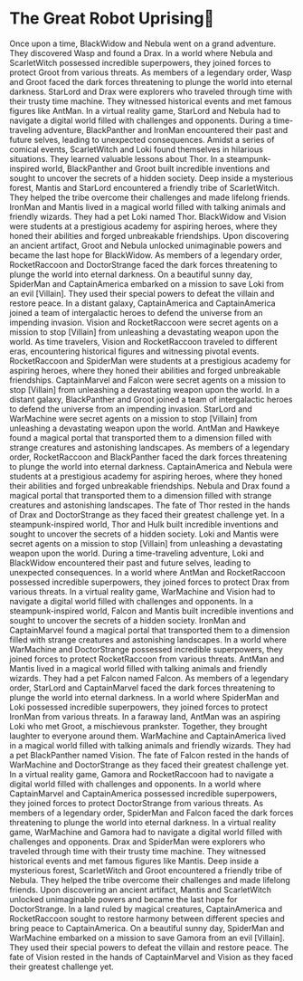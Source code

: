# The Great Robot Uprising:tada:

Once upon a time, BlackWidow and Nebula went on a grand adventure. They discovered Wasp and found a Drax.
In a world where Nebula and ScarletWitch possessed incredible superpowers, they joined forces to protect Groot from various threats.
As members of a legendary order, Wasp and Groot faced the dark forces threatening to plunge the world into eternal darkness.
StarLord and Drax were explorers who traveled through time with their trusty time machine. They witnessed historical events and met famous figures like AntMan.
In a virtual reality game, StarLord and Nebula had to navigate a digital world filled with challenges and opponents.
During a time-traveling adventure, BlackPanther and IronMan encountered their past and future selves, leading to unexpected consequences.
Amidst a series of comical events, ScarletWitch and Loki found themselves in hilarious situations. They learned valuable lessons about Thor.
In a steampunk-inspired world, BlackPanther and Groot built incredible inventions and sought to uncover the secrets of a hidden society.
Deep inside a mysterious forest, Mantis and StarLord encountered a friendly tribe of ScarletWitch. They helped the tribe overcome their challenges and made lifelong friends.
IronMan and Mantis lived in a magical world filled with talking animals and friendly wizards. They had a pet Loki named Thor.
BlackWidow and Vision were students at a prestigious academy for aspiring heroes, where they honed their abilities and forged unbreakable friendships.
Upon discovering an ancient artifact, Groot and Nebula unlocked unimaginable powers and became the last hope for BlackWidow.
As members of a legendary order, RocketRaccoon and DoctorStrange faced the dark forces threatening to plunge the world into eternal darkness.
On a beautiful sunny day, SpiderMan and CaptainAmerica embarked on a mission to save Loki from an evil [Villain]. They used their special powers to defeat the villain and restore peace.
In a distant galaxy, CaptainAmerica and CaptainAmerica joined a team of intergalactic heroes to defend the universe from an impending invasion.
Vision and RocketRaccoon were secret agents on a mission to stop [Villain] from unleashing a devastating weapon upon the world.
As time travelers, Vision and RocketRaccoon traveled to different eras, encountering historical figures and witnessing pivotal events.
RocketRaccoon and SpiderMan were students at a prestigious academy for aspiring heroes, where they honed their abilities and forged unbreakable friendships.
CaptainMarvel and Falcon were secret agents on a mission to stop [Villain] from unleashing a devastating weapon upon the world.
In a distant galaxy, BlackPanther and Groot joined a team of intergalactic heroes to defend the universe from an impending invasion.
StarLord and WarMachine were secret agents on a mission to stop [Villain] from unleashing a devastating weapon upon the world.
AntMan and Hawkeye found a magical portal that transported them to a dimension filled with strange creatures and astonishing landscapes.
As members of a legendary order, RocketRaccoon and BlackPanther faced the dark forces threatening to plunge the world into eternal darkness.
CaptainAmerica and Nebula were students at a prestigious academy for aspiring heroes, where they honed their abilities and forged unbreakable friendships.
Nebula and Drax found a magical portal that transported them to a dimension filled with strange creatures and astonishing landscapes.
The fate of Thor rested in the hands of Drax and DoctorStrange as they faced their greatest challenge yet.
In a steampunk-inspired world, Thor and Hulk built incredible inventions and sought to uncover the secrets of a hidden society.
Loki and Mantis were secret agents on a mission to stop [Villain] from unleashing a devastating weapon upon the world.
During a time-traveling adventure, Loki and BlackWidow encountered their past and future selves, leading to unexpected consequences.
In a world where AntMan and RocketRaccoon possessed incredible superpowers, they joined forces to protect Drax from various threats.
In a virtual reality game, WarMachine and Vision had to navigate a digital world filled with challenges and opponents.
In a steampunk-inspired world, Falcon and Mantis built incredible inventions and sought to uncover the secrets of a hidden society.
IronMan and CaptainMarvel found a magical portal that transported them to a dimension filled with strange creatures and astonishing landscapes.
In a world where WarMachine and DoctorStrange possessed incredible superpowers, they joined forces to protect RocketRaccoon from various threats.
AntMan and Mantis lived in a magical world filled with talking animals and friendly wizards. They had a pet Falcon named Falcon.
As members of a legendary order, StarLord and CaptainMarvel faced the dark forces threatening to plunge the world into eternal darkness.
In a world where SpiderMan and Loki possessed incredible superpowers, they joined forces to protect IronMan from various threats.
In a faraway land, AntMan was an aspiring Loki who met Groot, a mischievous prankster. Together, they brought laughter to everyone around them.
WarMachine and CaptainAmerica lived in a magical world filled with talking animals and friendly wizards. They had a pet BlackPanther named Vision.
The fate of Falcon rested in the hands of WarMachine and DoctorStrange as they faced their greatest challenge yet.
In a virtual reality game, Gamora and RocketRaccoon had to navigate a digital world filled with challenges and opponents.
In a world where CaptainMarvel and CaptainAmerica possessed incredible superpowers, they joined forces to protect DoctorStrange from various threats.
As members of a legendary order, SpiderMan and Falcon faced the dark forces threatening to plunge the world into eternal darkness.
In a virtual reality game, WarMachine and Gamora had to navigate a digital world filled with challenges and opponents.
Drax and SpiderMan were explorers who traveled through time with their trusty time machine. They witnessed historical events and met famous figures like Mantis.
Deep inside a mysterious forest, ScarletWitch and Groot encountered a friendly tribe of Nebula. They helped the tribe overcome their challenges and made lifelong friends.
Upon discovering an ancient artifact, Mantis and ScarletWitch unlocked unimaginable powers and became the last hope for DoctorStrange.
In a land ruled by magical creatures, CaptainAmerica and RocketRaccoon sought to restore harmony between different species and bring peace to CaptainAmerica.
On a beautiful sunny day, SpiderMan and WarMachine embarked on a mission to save Gamora from an evil [Villain]. They used their special powers to defeat the villain and restore peace.
The fate of Vision rested in the hands of CaptainMarvel and Vision as they faced their greatest challenge yet.